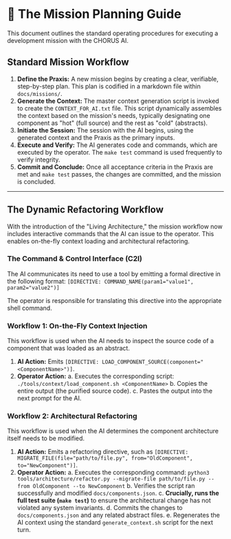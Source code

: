 # 🔱 The Mission Planning Guide

This document outlines the standard operating procedures for executing a development mission with the CHORUS AI.

## Standard Mission Workflow

1.  **Define the Praxis:** A new mission begins by creating a clear, verifiable, step-by-step plan. This plan is codified in a markdown file within `docs/missions/`.
2.  **Generate the Context:** The master context generation script is invoked to create the `CONTEXT_FOR_AI.txt` file. This script dynamically assembles the context based on the mission's needs, typically designating one component as "hot" (full source) and the rest as "cold" (abstracts).
3.  **Initiate the Session:** The session with the AI begins, using the generated context and the Praxis as the primary inputs.
4.  **Execute and Verify:** The AI generates code and commands, which are executed by the operator. The `make test` command is used frequently to verify integrity.
5.  **Commit and Conclude:** Once all acceptance criteria in the Praxis are met and `make test` passes, the changes are committed, and the mission is concluded.

---

## The Dynamic Refactoring Workflow

With the introduction of the "Living Architecture," the mission workflow now includes interactive commands that the AI can issue to the operator. This enables on-the-fly context loading and architectural refactoring.

### The Command & Control Interface (C2I)

The AI communicates its need to use a tool by emitting a formal directive in the following format:
`[DIRECTIVE: COMMAND_NAME(param1="value1", param2="value2")]`

The operator is responsible for translating this directive into the appropriate shell command.

### Workflow 1: On-the-Fly Context Injection

This workflow is used when the AI needs to inspect the source code of a component that was loaded as an abstract.

1.  **AI Action:** Emits `[DIRECTIVE: LOAD_COMPONENT_SOURCE(component="<ComponentName>")]`.
2.  **Operator Action:**
    a. Executes the corresponding script: `./tools/context/load_component.sh <ComponentName>`
    b. Copies the entire output (the purified source code).
    c. Pastes the output into the next prompt for the AI.

### Workflow 2: Architectural Refactoring

This workflow is used when the AI determines the component architecture itself needs to be modified.

1.  **AI Action:** Emits a refactoring directive, such as `[DIRECTIVE: MIGRATE_FILE(file="path/to/file.py", from="OldComponent", to="NewComponent")]`.
2.  **Operator Action:**
    a. Executes the corresponding command: `python3 tools/architecture/refactor.py --migrate-file path/to/file.py --from OldComponent --to NewComponent`
    b. Verifies the script ran successfully and modified `docs/components.json`.
    c. **Crucially, runs the full test suite (`make test`)** to ensure the architectural change has not violated any system invariants.
    d. Commits the changes to `docs/components.json` and any related abstract files.
    e. Regenerates the AI context using the standard `generate_context.sh` script for the next turn.
